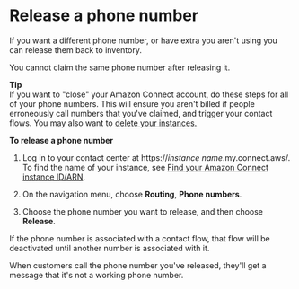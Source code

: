 # Release a phone number<a name="release-phone-number"></a>

If you want a different phone number, or have extra you aren't using you can release them back to inventory\. 

You cannot claim the same phone number after releasing it\.

**Tip**  
If you want to "close" your Amazon Connect account, do these steps for all of your phone numbers\. This will ensure you aren't billed if people erroneously call numbers that you've claimed, and trigger your contact flows\. You may also want to [delete your instances\.](delete-connect-instance.md) 

**To release a phone number**

1. Log in to your contact center at https://*instance name*\.my\.connect\.aws/\. To find the name of your instance, see [Find your Amazon Connect instance ID/ARN](find-instance-arn.md)\.

1. On the navigation menu, choose **Routing**, **Phone numbers**\.

1. Choose the phone number you want to release, and then choose **Release**\.

If the phone number is associated with a contact flow, that flow will be deactivated until another number is associated with it\.

When customers call the phone number you've released, they'll get a message that it's not a working phone number\. 
